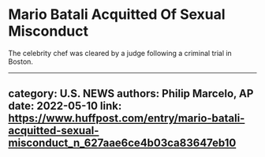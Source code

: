 # Mario Batali Acquitted Of Sexual Misconduct

The celebrity chef was cleared by a judge following a criminal trial in Boston.

---
category: U.S. NEWS
authors: Philip Marcelo, AP
date: 2022-05-10
link: https://www.huffpost.com/entry/mario-batali-acquitted-sexual-misconduct_n_627aae6ce4b03ca83647eb10
---
